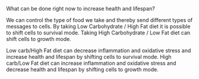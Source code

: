 What can be done right now to increase health and lifespan?

We can control the type of food we take and thereby send different types of messages to cells. By taking Low Carbohydrate / High Fat diet it is possible to shift cells to survival mode.  Taking High Carbohydrate / Low Fat diet can shift cells to growth mode.

Low carb/High Fat diet can decrease inflammation and oxidative stress and increase health and lifespan by shifting cells to survival mode. High carb/Low Fat diet can increase inflammation and oxidative stress and decrease health and lifespan by shifting cells to growth mode.